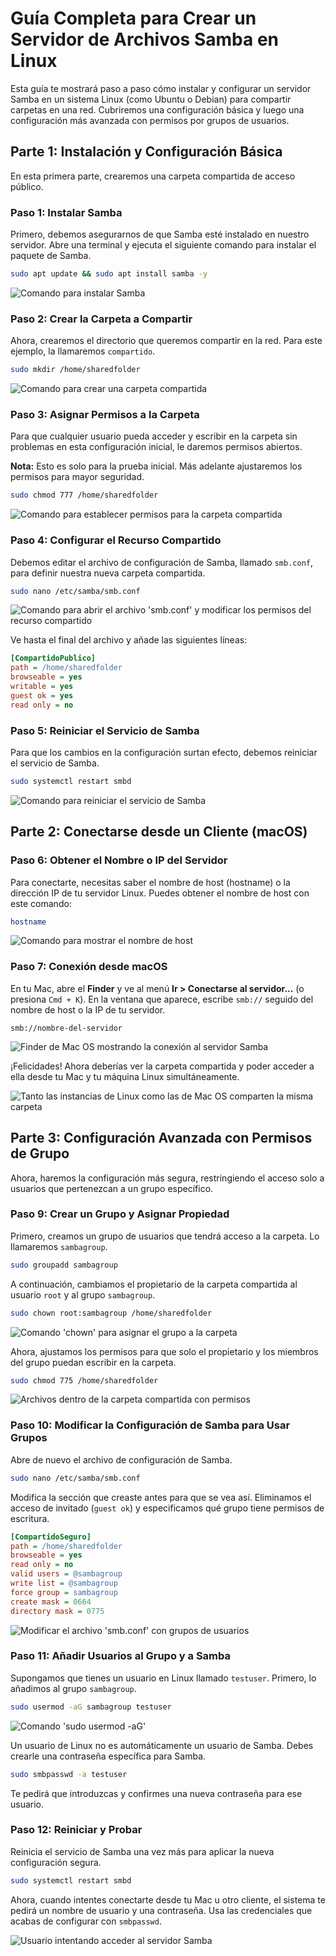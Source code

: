 # Guía Completa para Crear un Servidor de Archivos Samba en Linux

Esta guía te mostrará paso a paso cómo instalar y configurar un servidor Samba en un sistema Linux (como Ubuntu o Debian) para compartir carpetas en una red. Cubriremos una configuración básica y luego una configuración más avanzada con permisos por grupos de usuarios.

## Parte 1: Instalación y Configuración Básica

En esta primera parte, crearemos una carpeta compartida de acceso público.

### Paso 1: Instalar Samba

Primero, debemos asegurarnos de que Samba esté instalado en nuestro servidor. Abre una terminal y ejecuta el siguiente comando para instalar el paquete de Samba.

```bash
sudo apt update && sudo apt install samba -y
```

![Comando para instalar Samba](1.png)

### Paso 2: Crear la Carpeta a Compartir

Ahora, crearemos el directorio que queremos compartir en la red. Para este ejemplo, la llamaremos `compartido`.

```bash
sudo mkdir /home/sharedfolder
```

![Comando para crear una carpeta compartida](3.png)

### Paso 3: Asignar Permisos a la Carpeta

Para que cualquier usuario pueda acceder y escribir en la carpeta sin problemas en esta configuración inicial, le daremos permisos abiertos.

**Nota:** Esto es solo para la prueba inicial. Más adelante ajustaremos los permisos para mayor seguridad.

```bash
sudo chmod 777 /home/sharedfolder
```

![Comando para establecer permisos para la carpeta compartida](4.png)

### Paso 4: Configurar el Recurso Compartido

Debemos editar el archivo de configuración de Samba, llamado `smb.conf`, para definir nuestra nueva carpeta compartida.

```bash
sudo nano /etc/samba/smb.conf
```

![Comando para abrir el archivo 'smb.conf' y modificar los permisos del recurso compartido](5.png)

Ve hasta el final del archivo y añade las siguientes líneas:

```ini
[CompartidoPublico]
path = /home/sharedfolder
browseable = yes
writable = yes
guest ok = yes
read only = no
```

### Paso 5: Reiniciar el Servicio de Samba

Para que los cambios en la configuración surtan efecto, debemos reiniciar el servicio de Samba.

```bash
sudo systemctl restart smbd
```

![Comando para reiniciar el servicio de Samba](6.png)

## Parte 2: Conectarse desde un Cliente (macOS)

### Paso 6: Obtener el Nombre o IP del Servidor

Para conectarte, necesitas saber el nombre de host (hostname) o la dirección IP de tu servidor Linux. Puedes obtener el nombre de host con este comando:

```bash
hostname
```

![Comando para mostrar el nombre de host](7.png)

### Paso 7: Conexión desde macOS

En tu Mac, abre el **Finder** y ve al menú **Ir > Conectarse al servidor...** (o presiona `Cmd + K`). En la ventana que aparece, escribe `smb://` seguido del nombre de host o la IP de tu servidor.

`smb://nombre-del-servidor`

![Finder de Mac OS mostrando la conexión al servidor Samba](8.png)

¡Felicidades! Ahora deberías ver la carpeta compartida y poder acceder a ella desde tu Mac y tu máquina Linux simultáneamente.

![Tanto las instancias de Linux como las de Mac OS comparten la misma carpeta](9.png)

## Parte 3: Configuración Avanzada con Permisos de Grupo

Ahora, haremos la configuración más segura, restringiendo el acceso solo a usuarios que pertenezcan a un grupo específico.

### Paso 9: Crear un Grupo y Asignar Propiedad

Primero, creamos un grupo de usuarios que tendrá acceso a la carpeta. Lo llamaremos `sambagroup`.

```bash
sudo groupadd sambagroup
```

A continuación, cambiamos el propietario de la carpeta compartida al usuario `root` y al grupo `sambagroup`.

```bash
sudo chown root:sambagroup /home/sharedfolder
```

![Comando 'chown' para asignar el grupo a la carpeta](10.png)

Ahora, ajustamos los permisos para que solo el propietario y los miembros del grupo puedan escribir en la carpeta.

```bash
sudo chmod 775 /home/sharedfolder
```

![Archivos dentro de la carpeta compartida con permisos](11.png)

### Paso 10: Modificar la Configuración de Samba para Usar Grupos

Abre de nuevo el archivo de configuración de Samba.

```bash
sudo nano /etc/samba/smb.conf
```

Modifica la sección que creaste antes para que se vea así. Eliminamos el acceso de invitado (`guest ok`) y especificamos qué grupo tiene permisos de escritura.

```ini
[CompartidoSeguro]
path = /home/sharedfolder
browseable = yes
read only = no
valid users = @sambagroup
write list = @sambagroup
force group = sambagroup
create mask = 0664
directory mask = 0775
```

![Modificar el archivo 'smb.conf' con grupos de usuarios](12.png)

### Paso 11: Añadir Usuarios al Grupo y a Samba

Supongamos que tienes un usuario en Linux llamado `testuser`. Primero, lo añadimos al grupo `sambagroup`.

```bash
sudo usermod -aG sambagroup testuser
```

![Comando 'sudo usermod -aG'](13.png)

Un usuario de Linux no es automáticamente un usuario de Samba. Debes crearle una contraseña específica para Samba.

```bash
sudo smbpasswd -a testuser
```

Te pedirá que introduzcas y confirmes una nueva contraseña para ese usuario.

### Paso 12: Reiniciar y Probar

Reinicia el servicio de Samba una vez más para aplicar la nueva configuración segura.

```bash
sudo systemctl restart smbd
```

Ahora, cuando intentes conectarte desde tu Mac u otro cliente, el sistema te pedirá un nombre de usuario y una contraseña. Usa las credenciales que acabas de configurar con `smbpasswd`.

![Usuario intentando acceder al servidor Samba](14.png)